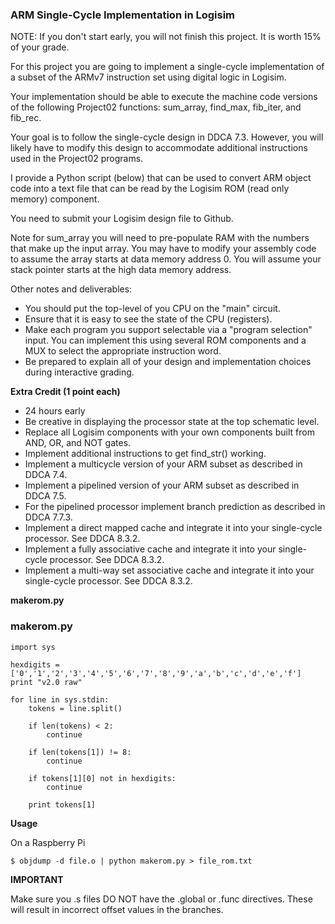 ### ARM Single-Cycle Implementation in Logisim

NOTE: If you don't start early, you will not finish this project. It is worth 15% of your grade.

For this project you are going to implement a single-cycle implementation of a subset of the ARMv7 instruction set using digital logic in Logisim.

Your implementation should be able to execute the machine code versions of the following Project02 functions: sum_array, find_max, fib_iter, and fib_rec.

Your goal is to follow the single-cycle design in DDCA 7.3. However, you will likely have to modify this design to accommodate additional instructions used in the Project02 programs.

I provide a Python script (below) that can be used to convert ARM object code into a text file that can be read by the Logisim ROM (read only memory) component.

You need to submit your Logisim design file to Github.

Note for sum_array you will need to pre-populate RAM with the numbers that make up the input array. You may have to modify your assembly code to assume the array starts at data memory address 0. You will assume your stack pointer starts at the high data memory address.

Other notes and deliverables:
 - You should put the top-level of you CPU on the "main" circuit.
 - Ensure that it is easy to see the state of the CPU (registers).
 - Make each program you support selectable via a "program selection" input. You can implement this using several ROM components and a MUX to select the appropriate instruction word.
 - Be prepared to explain all of your design and implementation choices during interactive grading.

**Extra Credit (1 point each)**
- 24 hours early
- Be creative in displaying the processor state at the top schematic level.
- Replace all Logisim components with your own components built from AND, OR, and NOT gates.
- Implement additional instructions to get find_str() working.
- Implement a multicycle version of your ARM subset as described in DDCA 7.4.
- Implement a pipelined version of your ARM subset as described in DDCA 7.5.
- For the pipelined processor implement branch prediction as described in DDCA 7.7.3.
- Implement a direct mapped cache and integrate it into your single-cycle processor. See DDCA 8.3.2.
- Implement a fully associative cache and integrate it into your single-cycle processor. See DDCA 8.3.2.
- Implement a multi-way set associative cache and integrate it into your single-cycle processor. See DDCA 8.3.2.

**makerom.py**

### makerom.py
 
~~~~
import sys

hexdigits =  ['0','1','2','3','4','5','6','7','8','9','a','b','c','d','e','f']
print "v2.0 raw"

for line in sys.stdin:
    tokens = line.split()
    
    if len(tokens) < 2:
        continue

    if len(tokens[1]) != 8:
        continue

    if tokens[1][0] not in hexdigits:
        continue

    print tokens[1]
 ~~~~

**Usage**

On a Raspberry Pi

~~~~
$ objdump -d file.o | python makerom.py > file_rom.txt
~~~~


**IMPORTANT**



Make sure you .s files DO NOT have the .global or .func directives. These will result in incorrect offset values in the branches.
